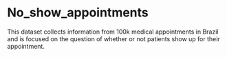 # No_show_appointments
This dataset collects information from 100k medical appointments in Brazil and is focused on the question of whether or not patients show up for their appointment.
